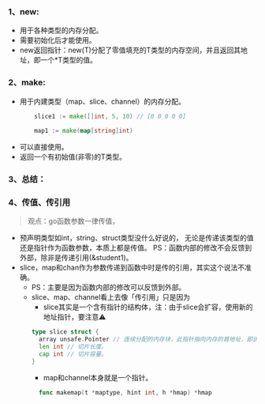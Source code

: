 ### 1、new:
  - 用于各种类型的内存分配。
  - 需要初始化后才能使用。
  - new返回指针：new(T)分配了零值填充的T类型的内存空间，并且返回其地址，即一个*T类型的值。

### 2、make:
  - 用于内建类型（map、slice、channel）的内存分配。
    ```go
        slice1 := make([]int, 5, 10) // [0 0 0 0 0]
        
        map1 := make(map[string]int)
    ```
  - 可以直接使用。
  - 返回一个有初始值(非零)的T类型。

### 3、总结：


### 4、传值、传引用
> 观点：go函数参数一律传值，
  - 预声明类型如int，string、struct类型没什么好说的， 无论是传递该类型的值还是指针作为函数参数，本质上都是传值。
PS：函数内部的修改不会反馈到外部，除非是传递引用(&student1)。
  - slice，map和chan作为参数传递到函数中时是传的引用，其实这个说法不准确。 
    - PS：主要是因为函数内部的修改可以反馈到外部。 
    - slice、map、channel看上去像「传引用」只是因为 
      - slice其实是一个含有指针的结构体，注：由于slice会扩容，使用新的地址指针，要注意⚠️
      ```go
      type slice struct {
        array unsafe.Pointer // 连续分配的内存块，此指针指向内存的首地址，即该切片。
        len int // 切片长度。
        cap int // 切片容量。
      }
      ```
      - map和channel本身就是一个指针。
      ```go
        func makemap(t *maptype, hint int, h *hmap) *hmap
      ```
